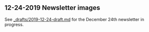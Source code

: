 ## 12-24-2019 Newsletter images

See [_drafts/2019-12-24-draft.md](../../_drafts/2019-12-24-draft.md) for the December 24th newsletter in progress.
